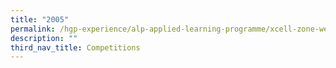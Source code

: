 ```yaml
---
title: "2005"
permalink: /hgp-experience/alp-applied-learning-programme/xcell-zone-website/competitions/2005/
description: ""
third_nav_title: Competitions
---
```

